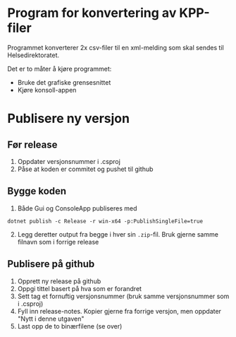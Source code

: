 # Program for konvertering av KPP-filer
Programmet konverterer 2x csv-filer til en xml-melding som skal sendes til Helsedirektoratet.

Det er to måter å kjøre programmet:
- Bruke det grafiske grensesnittet
- Kjøre konsoll-appen

# Publisere ny versjon
## Før release
1. Oppdater versjonsnummer i .csproj
2. Påse at koden er commitet og pushet til github

## Bygge koden
1. Både Gui og ConsoleApp publiseres med
```
dotnet publish -c Release -r win-x64 -p:PublishSingleFile=true
```
2. Legg deretter output fra begge i hver sin `.zip`-fil. Bruk gjerne samme filnavn som i forrige release

## Publisere på github
1. Opprett ny release på github
2. Oppgi tittel basert på hva som er forandret
4. Sett tag et fornuftig versjonsnummer (bruk samme versjonsnummer som i .csproj)
5. Fyll inn release-notes. Kopier gjerne fra forrige versjon, men oppdater "Nytt i denne utgaven"
6. Last opp de to binærfilene (se over)
